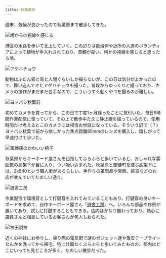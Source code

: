```yaml
---
title: 秋葉散歩
---
```

週末、気候が良かったので秋葉原まで散歩してきた。

![](https://lh3.googleusercontent.com/FmBRe5Rzp6uUyitYYE9onTfD_Ttu7cutxj9PMEyH9l8aBetwuYwigzY4Qk1jhj-OuRIhpHaTWrZyt3QPab893tH1VkZPPv-lB82xkqic7fsMVmhhuHrMSGJsM79awLREZxxwxUvv5hihIbJcnVrX_rObRgVfNVGkodEr166p_gEoxWq-7FqptTe1QDLPzw "鳩からの視線を感じる")

港区の水路を歩いて北上していく。この辺りは自治体や近所の人達のボランティアによって植物が手入れされており、景観が良い。何かの視線を感じると思ったら鳩。

![](https://lh4.googleusercontent.com/M1VWhmKWlozvQIH_scGuilJ9CBYAtFcsZYlYTg9H_srdBaVA1JF_JKug7Kk8YpvErk4tgNSFE_ZKiEKOvt9U-g5mGhaOynAsPDdxEYOAxKH6CRh4TSYa6DEUqGzAtadmsr_dK2BRWmeQNfu6QA_yErOE_ZGWavDcI6OGwYbyf8IVWpv5LkrIARdCI2PdDQ "アゲハチョウ")

動物はふだん猫と鳥と人間ぐらいしか撮らないが、この日は気分がよかったので、舞い込んできたアゲハチョウも撮った。普段からゆっくりと撮っており、カメラの操作がまだまだ苦手なので、こういうすぐ動くやつを撮るのが難しい。

![](https://lh3.googleusercontent.com/4pkalQE5zlQE9ci1rII8nlJv_xxYddpO3QImJ2MLlrv8zWjs728Qytii7XUZEfZHvYO6IJP15nEIB17hDysy0s_kccYtrEvvYQ-n8ex471oBA1Iki67LEOqIMJ5edzY_nBETo_D8LeajiH2OWSJjQj0_PxYOKV9rORI1beTVDHfWQ22sn23mpBLSaK0XFg "ヨドバシ秋葉前")

初めてカメラを買ってから、この日で丁度1ヶ月経ったことに気付いた。毎日9時間作業配信に使っていて、その上で散歩中たまに静止画を撮っているので、使用時間だけ考えるとこのカメラには相当お世話になっている。そういう訳で（？）ヨドバシ秋葉で前から欲しかった焦点距離85mmのレンズを購入し、嬉しがって早速付けて歩いた。

![](https://lh3.googleusercontent.com/oO21BqqhjRknduiLcsAp8_hnTqB5bmIjQb1bPykmgiqi0ycgpi7xNfbokXpkNg4ukt8o7QHdneS3djBarr210PSDowqAlhQc4ePX6SqoKHMV8dGJGE8tkWWAodXFXAAqJt1sH9x_oDg-SiPwVhpewuHjKYJo43tIXUHlvrK2yCQZRguhSubUWTCiHU87hA "宝飾店のかわいい椅子")

秋葉原からキーボード屋さんを目指してふらふらと歩いていると、おしゃれな雰囲気の高架下が目に入り、つい吸い込まれた。秋葉原と御徒町を結ぶ高架下には、2k540という職人街があるらしい。手作りの革製品や宝飾、雑貨などのお店が並んでいてたのしい通り。

![](https://lh6.googleusercontent.com/LfuHpQlRLswaDF2lnsLhKfNlNyGUYkpwPi8ywZSnd84P0heFZ7ZXojT18K3IRPi_UdFqNCKqs2u2Y0XpUFDU9shEyH-stirilH4cgqI-sn5n9WKoXvE6scdcfHFpUxRUDnYtyXY1MqoJtfo0OHv0-qZ9009_dMo7s0TvkddifXe_JKJ6e_vmHaZwNVm2wA "遊舎工房")

作業配信で環境音として打鍵音を入れてみていることもあり、打鍵音の良いキーボードを求めて、自作キーボード屋さん『[遊舎工房](https://yushakobo.jp/)』へ。いろんな部品や作例が置いてあり、試しに打鍵することもできる。店内はかなり賑わっており、熱心に店員さんと相談しているお客さんが何人もおられた。

![](https://lh6.googleusercontent.com/GpuwSBkWBgwCetDTMlMaDMcxj1WBDtKMehKecoIpKldyl1NdEkklRx3nDX2NODpLGPoDdwZkcxyFDsgmHET_CLTUBAjmqRzLP8VfR0uB6CFLul2QH4uOVmuJn2X54oW50TAFyoEIBKBk8kp4DjsUw7Yhon8iTRk9ZueLTJly2346CUsMCkjooopBvQ8Lww "神田明神")

近くの神社にお参りし、帰り際の電気街で謎のガジェット達や激安テープライトなんかを漁ってから帰宅。特に計画なくぶらぶらと歩いてみたものの、都内はどこにいっても見どころが多く、たのしい散歩だった。
